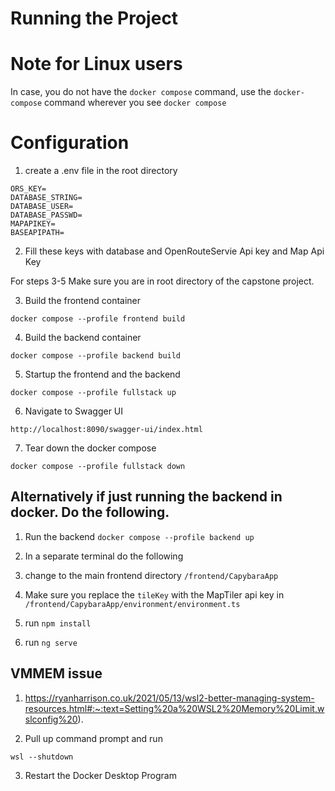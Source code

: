 # Running the Project

# Note for Linux users
In case, you do not have the ```docker compose``` command, use the ```docker-compose``` command wherever you see
```docker compose```

# Configuration
1. create a .env file in the root directory

```
ORS_KEY=
DATABASE_STRING=
DATABASE_USER=
DATABASE_PASSWD=
MAPAPIKEY=
BASEAPIPATH=
```

2. Fill these keys with database and OpenRouteServie Api key and Map Api Key

For steps 3-5
Make sure you are in root directory of the capstone project.

3. Build the frontend container
```
docker compose --profile frontend build
```

4. Build the backend container
```
docker compose --profile backend build
```

5. Startup the frontend and the backend

```
docker compose --profile fullstack up
```

6. Navigate to Swagger UI
```
http://localhost:8090/swagger-ui/index.html
```

7. Tear down the docker compose
```
docker compose --profile fullstack down
```

## Alternatively if just running the backend in docker. Do the following.
1. Run the backend
``` docker compose --profile backend up ```

2. In a separate terminal do the following
3. change to the main frontend directory `/frontend/CapybaraApp`
4. Make sure you replace the `tileKey` with the MapTiler api key in `/frontend/CapybaraApp/environment/environment.ts`
5. run `npm install`
6. run `ng serve`

## VMMEM issue
1. https://ryanharrison.co.uk/2021/05/13/wsl2-better-managing-system-resources.html#:~:text=Setting%20a%20WSL2%20Memory%20Limit,wslconfig%20).

2. Pull up command prompt and run
```
wsl --shutdown
```
3. Restart the Docker Desktop Program
